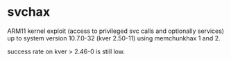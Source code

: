 # svchax

ARM11 kernel exploit (access to privileged svc calls and optionally services) up to system version 10.7.0-32 (kver 2.50-11) using memchunkhax 1 and 2.

success rate on kver > 2.46-0 is still low.
